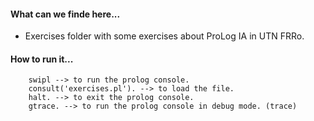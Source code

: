 #### What can we finde here...

- Exercises folder with some exercises about ProLog IA in UTN FRRo.

#### How to run it...

```
    swipl --> to run the prolog console.
    consult('exercises.pl'). --> to load the file.
    halt. --> to exit the prolog console.
    gtrace. --> to run the prolog console in debug mode. (trace)
```
